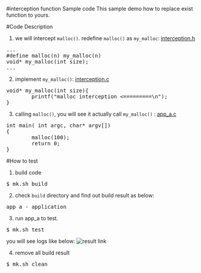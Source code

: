#interception function Sample code
This sample demo how to replace exist function to yours.

#Code Description
1. we will intercept `malloc()`. redefine `malloc()` as `my_malloc`: [interception.h](https://github.com/ivan0124/Linux-programming/blob/master/user_interception_function/app_src/app_a/interception.h)
<pre>
...
#define malloc(n) my_malloc(n)
void* my_malloc(int size);
...
</pre>

2. implement `my_malloc()`: [interception.c](https://github.com/ivan0124/Linux-programming/blob/master/user_interception_function/app_src/app_a/interception.c)
<pre>
void* my_malloc(int size){
        printf("malloc interception <=========\n");
}
</pre>

3. calling `malloc()`, you will see it actually call `my_malloc()` : [app_a.c](https://github.com/ivan0124/Linux-programming/blob/master/user_interception_function/app_src/app_a/app_a.c)
<pre>
int main( int argc, char* argv[])
{
        malloc(100);
        return 0;
}
</pre>

#How to test
1. build code
<pre>$ mk.sh build</pre>

2. check `build` directory and find out build result as below: 
<pre>
app_a - application
</pre>

3. run app_a to test. 
<pre>$ mk.sh test </pre>
you will see logs like below:
![result link](http://139.162.35.49/image/Linux-Programming/user_interception_function_20160417.png)

4. remove all build result
<pre>$ mk.sh clean</pre> 


